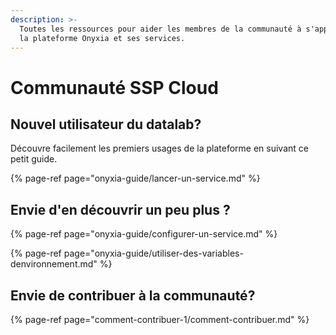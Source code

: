```yaml
---
description: >-
  Toutes les ressources pour aider les membres de la communauté à s'approprier
  la plateforme Onyxia et ses services.
---
```


# Communauté SSP Cloud

## Nouvel utilisateur du datalab? 

Découvre facilement les premiers usages de la plateforme en suivant ce petit guide.

{% page-ref page="onyxia-guide/lancer-un-service.md" %}

## Envie d'en découvrir un peu plus ?

{% page-ref page="onyxia-guide/configurer-un-service.md" %}

{% page-ref page="onyxia-guide/utiliser-des-variables-denvironnement.md" %}

## Envie de contribuer à la communauté?

{% page-ref page="comment-contribuer-1/comment-contribuer.md" %}



